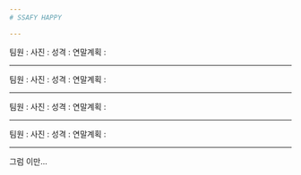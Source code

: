 ```yaml
---
# SSAFY HAPPY

---
```

팀원 :
사진 :
성격 :
연말계획 :

---
팀원 :
사진 :
성격 :
연말계획 :

---
팀원 :
사진 :
성격 :
연말계획 :

---
팀원 :
사진 :
성격 :
연말계획 :

---
그럼 이만...
